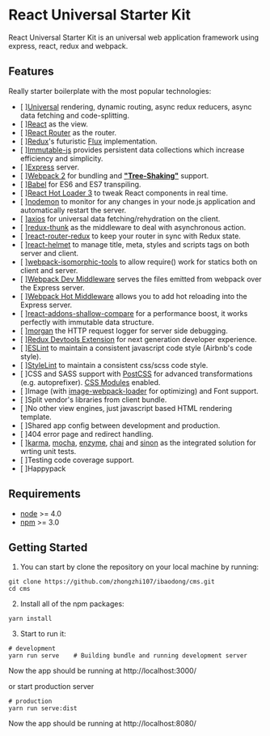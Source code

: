 # React Universal Starter Kit
React Universal Starter Kit is an universal web application framework using express, react, redux and webpack.

## Features
Really starter boilerplate with the most popular technologies:

* [ ][Universal](https://medium.com/@mjackson/universal-javascript-4761051b7ae9#.aug1ngj77) rendering, dynamic routing, async redux reducers, async data fetching and code-splitting.
* [ ][React](https://facebook.github.io/react/) as the view.
* [ ][React Router](https://github.com/reactjs/react-router) as the router.
* [ ][Redux](https://github.com/reactjs/redux)'s futuristic [Flux](https://facebook.github.io/react/blog/2014/05/06/flux.html) implementation.
* [ ][Immutable-js](https://facebook.github.io/immutable-js/) provides persistent data collections which increase efficiency and simplicity.
* [ ][Express](https://expressjs.com/) server.
* [ ][Webpack 2](https://webpack.js.org/) for bundling and [**"Tree-Shaking"**](http://www.2ality.com/2015/12/webpack-tree-shaking.html) support.
* [ ][Babel](https://babeljs.io/) for ES6 and ES7 transpiling.
* [ ][React Hot Loader 3](https://github.com/gaearon/react-hot-loader) to tweak React components in real time.
* [ ][nodemon]() to monitor for any changes in your node.js application and automatically restart the server.
* [ ][axios](https://github.com/mzabriskie/axios) for universal data fetching/rehydration on the client.
* [ ][redux-thunk](https://github.com/gaearon/redux-thunk) as the middleware to deal with asynchronous action.
* [ ][react-router-redux](https://github.com/reactjs/react-router-redux) to keep your router in sync with Redux state.
* [ ][react-helmet](https://github.com/nfl/react-helmet) to manage title, meta, styles and scripts tags on both server and client.
* [ ][webpack-isomorphic-tools](https://github.com/halt-hammerzeit/webpack-isomorphic-tools) to allow require() work for statics both on client and server.
* [ ][Webpack Dev Middleware](http://webpack.github.io/docs/webpack-dev-middleware.html) serves the files emitted from webpack over the Express server.
* [ ][Webpack Hot Middleware]() allows you to add hot reloading into the Express server.
* [ ][react-addons-shallow-compare](https://facebook.github.io/react/docs/shallow-compare.html) for a performance boost, it works perfectly with immutable data structure.
* [ ][morgan](https://github.com/expressjs/morgan) the HTTP request logger for server side debugging.
* [ ][Redux Devtools Extension](https://github.com/zalmoxisus/redux-devtools-extension) for next generation developer experience.
* [ ][ESLint](http://eslint.org/) to maintain a consistent javascript code style (Airbnb's code style).
* [ ][StyleLint](http://stylelint.io/) to maintain a consistent css/scss code style.
* [ ]CSS and SASS support with [PostCSS](https://github.com/postcss/postcss-loader) for advanced transformations (e.g. autoprefixer). [CSS Modules](https://github.com/css-Modules/css-Modules) enabled.
* [ ]Image (with [image-webpack-loader](https://github.com/tcoopman/image-webpack-loader) for optimizing) and Font support.
* [ ]Split vendor's libraries from client bundle.
* [ ]No other view engines, just javascript based HTML rendering template.
* [ ]Shared app config between development and production.
* [ ]404 error page and redirect handling.
* [ ][karma](https://karma-runner.github.io/1.0/index.html), [mocha](https://mochajs.org/), [enzyme](https://github.com/airbnb/enzyme), [chai](http://chaijs.com/) and [sinon](https://github.com/sinonjs/sinon) as the integrated solution for wrting unit tests.
* [ ]Testing code coverage support.
* [ ]Happypack


## Requirements

* [node](https://nodejs.org/en/) >= 4.0
* [npm](https://www.npmjs.com/) >= 3.0


## Getting Started

1. You can start by clone the repository on your local machine by running:

```
git clone https://github.com/zhongzhi107/ibaodong/cms.git
cd cms
```

2. Install all of the npm packages:

```
yarn install
```

3. Start to run it:

```
# development
yarn run serve    # Building bundle and running development server
```

Now the app should be running at http://localhost:3000/

or start production server

```
# production
yarn run serve:dist
```

Now the app should be running at http://localhost:8080/

